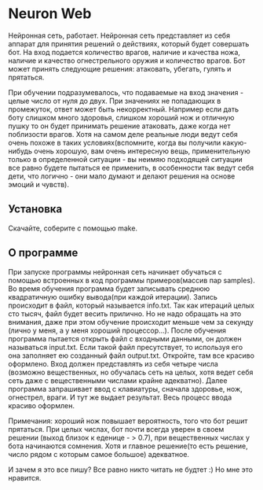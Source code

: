 Neuron Web
======================================	
Нейронная сеть, работает. Нейронная сеть представляет из себя
аппарат для принятия решений о действиях, который будет совершать бот.
На вход подается количество врагов, наличие и качества ножа, наличие и
качество огнестрельного оружия и количество врагов. Бот может принять
следующие решения: атаковать, убегать, гулять и прятаться. 

При обучении подразумевалось, что подаваемые на вход значения - целые 
число от нуля до двух. При значениях не попадающих в промежуток, ответ 
может быть некорректный. Например если дать боту слишком много здоровья,
слишком хороший нож и отличную пушку то он будет принимать решение атаковать, 
даже когда нет поблизости врагов. Хотя на самом деле реальные люди ведут
себя очень похоже в таких условиях(вспомните, когда вы получили какую-
нибудь очень хорошую, вам очень интересную вещь, применительную только 
в определенной ситуации - вы неимяю подходящей ситуации все равно будете
пытаться ее применить, в особенности так ведут себя дети, что логично -
они мало думают и делают решения на основе эмоций и чувств).

Установка
-------------------------------------------------
Скачайте, соберите с помощью make.
	
О программе
-------------------------------------------------
При запуске программы нейронная сеть начинает обучаться с помощью
встроенных в код программы примеров(массив пар samples). Во время обучения
программа будет записывать среднюю квадратичную ошибку вывода(при каждой
итерации). Запись происходит в файл, который называется info.txt. Так как
итераций целых сто тысяч, файл будет весить прилично. Но не надо обращать
на это внимания, даже при этом обучение происходит меньше чем за секунду
(лично у меня, а у меня хороший процессор...). После обучения программа
пытается открыть файл с входными данными, он должен называться input.txt.
Если такой файл пресутствует, то используя его она заполняет ею созданный
файл output.txt. Откройте, там все красиво оформлено. Вход должен
представлять из себя четыре числа (возможно вещественных, но обучалась 
сеть на целых, хотя ведет себя сеть даже с вещественными числами крайне
адекватно). Далее программа запрашивает ввод с клавиатуры, сначала 
здоровье, нож, огнестрел, враги. И тут же выдает результат. Весь процесс
ввода красиво оформлен.

Примечания: хороший нож повышает вероятность, того что бот решит
прятаться. При целых числах, бот почти всегда уверен в своем решении
(выход близок к еденице - > 0.7), при вещественных числах у бота начинаются
сомнения. Хотя и главное решение(то есть решение, число рядом с которым
самое большое) адекватное.

И зачем я это все пишу? Все равно никто читать не будтет :) Но мне
это нравится.
